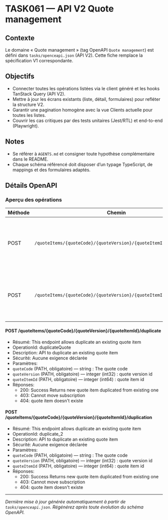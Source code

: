 # TASK061 — API V2 Quote management

## Contexte
Le domaine « Quote management » (tag OpenAPI `Quote management`) est défini dans `tasks/openceapi.json` (API V2). Cette fiche remplace la spécification V1 correspondante.

## Objectifs
- Connecter toutes les opérations listées via le client généré et les hooks TanStack Query (API V2).
- Mettre à jour les écrans existants (liste, détail, formulaires) pour refléter la structure V2.
- Garantir une pagination homogène avec la vue Clients actuelle pour toutes les listes.
- Couvrir les cas critiques par des tests unitaires (Jest/RTL) et end-to-end (Playwright).

## Notes
- Se référer à `AGENTS.md` et consigner toute hypothèse complémentaire dans le README.
- Chaque schéma référencé doit disposer d’un typage TypeScript, de mappings et des formulaires adaptés.

## Détails OpenAPI

### Aperçu des opérations

| Méthode | Chemin | Résumé | OperationId |
| --- | --- | --- | --- |
| POST | `/quoteItems/{quoteCode}/{quoteVersion}/{quoteItemId}/duplicate` | This endpoint allows duplicate an existing quote item | duplicateQuote |
| POST | `/quoteItems/{quoteCode}/{quoteVersion}/{quoteItemId}/duplication` | This endpoint allows duplicate an existing quote item | duplicate_2 |

#### POST /quoteItems/{quoteCode}/{quoteVersion}/{quoteItemId}/duplicate

- Résumé: This endpoint allows duplicate an existing quote item
- OperationId: duplicateQuote
- Description: API to duplicate an existing quote item
- Sécurité: Aucune exigence déclarée
- Paramètres:
- `quoteCode` (PATH, obligatoire) — string : The quote code
- `quoteVersion` (PATH, obligatoire) — integer (int32) : quote version id
- `quoteItemId` (PATH, obligatoire) — integer (int64) : quote item id
- Réponses:
  - 200: Success Returns new quote item duplicated from existing one
  - 403: Cannot move subscription
  - 404: quote item doesn't existe

#### POST /quoteItems/{quoteCode}/{quoteVersion}/{quoteItemId}/duplication

- Résumé: This endpoint allows duplicate an existing quote item
- OperationId: duplicate_2
- Description: API to duplicate an existing quote item
- Sécurité: Aucune exigence déclarée
- Paramètres:
- `quoteCode` (PATH, obligatoire) — string : The quote code
- `quoteVersion` (PATH, obligatoire) — integer (int32) : quote version id
- `quoteItemId` (PATH, obligatoire) — integer (int64) : quote item id
- Réponses:
  - 200: Success Returns new quote item duplicated from existing one
  - 403: Cannot move subscription
  - 404: quote item doesn't existe

---

_Dernière mise à jour générée automatiquement à partir de `tasks/openceapi.json`. Régénérez après toute évolution du schéma OpenAPI._
